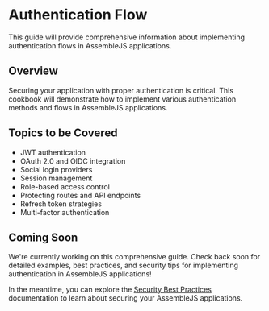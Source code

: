 # Authentication Flow

This guide will provide comprehensive information about implementing authentication flows in AssembleJS applications.

## Overview

Securing your application with proper authentication is critical. This cookbook will demonstrate how to implement various authentication methods and flows in AssembleJS applications.

## Topics to be Covered

- JWT authentication
- OAuth 2.0 and OIDC integration
- Social login providers
- Session management
- Role-based access control
- Protecting routes and API endpoints
- Refresh token strategies
- Multi-factor authentication

## Coming Soon

We're currently working on this comprehensive guide. Check back soon for detailed examples, best practices, and security tips for implementing authentication in AssembleJS applications!

In the meantime, you can explore the [Security Best Practices](../advanced-security) documentation to learn about securing your AssembleJS applications.